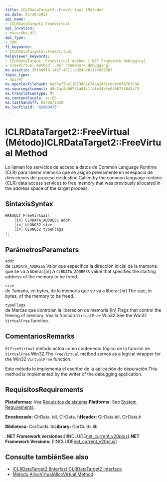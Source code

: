 ```yaml
---
title: ICLRDataTarget2::FreeVirtual (Método)
ms.date: 03/30/2017
api_name:
- ICLRDataTarget2.FreeVirtual
api_location:
- mscordbi.dll
api_type:
- COM
f1_keywords:
- ICLRDataTarget2::FreeVirtual
helpviewer_keywords:
- ICLRDataTarget::FreeVirtual method [.NET Framework debugging]
- FreeVirtual method [.NET Framework debugging]
ms.assetid: 26fb69f8-1467-4711-bd24-cb117c63938f
topic_type:
- apiref
ms.openlocfilehash: 0a36af5b411673081e74aa243ec8e0f8f876f238
ms.sourcegitcommit: d9c7ac5d06735a01c1fafe34efe9486734841a72
ms.translationtype: MT
ms.contentlocale: es-ES
ms.lasthandoff: 05/06/2020
ms.locfileid: "82860475"
---
```

# <a name="iclrdatatarget2freevirtual-method"></a><span data-ttu-id="f1849-102">ICLRDataTarget2::FreeVirtual (Método)</span><span class="sxs-lookup"><span data-stu-id="f1849-102">ICLRDataTarget2::FreeVirtual Method</span></span>
<span data-ttu-id="f1849-103">Lo llaman los servicios de acceso a datos de Common Language Runtime (CLR) para liberar memoria que se asignó previamente en el espacio de direcciones del proceso de destino.</span><span class="sxs-lookup"><span data-stu-id="f1849-103">Called by the common language runtime (CLR) data access services to free memory that was previously allocated in the address space of the target process.</span></span>  
  
## <a name="syntax"></a><span data-ttu-id="f1849-104">Sintaxis</span><span class="sxs-lookup"><span data-stu-id="f1849-104">Syntax</span></span>  
  
```cpp  
HRESULT FreeVirtual(  
    [in] CLRDATA_ADDRESS addr,  
    [in] ULONG32 size,  
    [in] ULONG32 typeFlags  
);  
```  
  
## <a name="parameters"></a><span data-ttu-id="f1849-105">Parámetros</span><span class="sxs-lookup"><span data-stu-id="f1849-105">Parameters</span></span>  
 `addr`  
 <span data-ttu-id="f1849-106">de `CLRDATA_ADDRESS` Valor que especifica la dirección inicial de la memoria que se va a liberar.</span><span class="sxs-lookup"><span data-stu-id="f1849-106">[in] A `CLRDATA_ADDRESS` value that specifies the starting address of the memory to be freed.</span></span>  
  
 `size`  
 <span data-ttu-id="f1849-107">de Tamaño, en bytes, de la memoria que se va a liberar.</span><span class="sxs-lookup"><span data-stu-id="f1849-107">[in] The size, in bytes, of the memory to be freed.</span></span>  
  
 `typeFlags`  
 <span data-ttu-id="f1849-108">de Marcas que controlan la liberación de memoria.</span><span class="sxs-lookup"><span data-stu-id="f1849-108">[in] Flags that control the freeing of memory.</span></span> <span data-ttu-id="f1849-109">Vea la función `VirtualFree` Win32.</span><span class="sxs-lookup"><span data-stu-id="f1849-109">See the Win32 `VirtualFree` function.</span></span>  
  
## <a name="remarks"></a><span data-ttu-id="f1849-110">Comentarios</span><span class="sxs-lookup"><span data-stu-id="f1849-110">Remarks</span></span>  
 <span data-ttu-id="f1849-111">El `FreeVirtual` método actúa como contenedor lógico de la función de `VirtualFree` Win32.</span><span class="sxs-lookup"><span data-stu-id="f1849-111">The `FreeVirtual` method serves as a logical wrapper for the Win32 `VirtualFree` function.</span></span>  
  
 <span data-ttu-id="f1849-112">Este método lo implementa el escritor de la aplicación de depuración.</span><span class="sxs-lookup"><span data-stu-id="f1849-112">This method is implemented by the writer of the debugging application.</span></span>  
  
## <a name="requirements"></a><span data-ttu-id="f1849-113">Requisitos</span><span class="sxs-lookup"><span data-stu-id="f1849-113">Requirements</span></span>  
 <span data-ttu-id="f1849-114">**Plataformas:** Vea [Requisitos de sistema](../../get-started/system-requirements.md).</span><span class="sxs-lookup"><span data-stu-id="f1849-114">**Platforms:** See [System Requirements](../../get-started/system-requirements.md).</span></span>  
  
 <span data-ttu-id="f1849-115">**Encabezado:** ClrData. idl, ClrData. h</span><span class="sxs-lookup"><span data-stu-id="f1849-115">**Header:** ClrData.idl, ClrData.h</span></span>  
  
 <span data-ttu-id="f1849-116">**Biblioteca:** CorGuids.lib</span><span class="sxs-lookup"><span data-stu-id="f1849-116">**Library:** CorGuids.lib</span></span>  
  
 <span data-ttu-id="f1849-117">**.NET Framework versiones:**[!INCLUDE[net_current_v20plus](../../../../includes/net-current-v20plus-md.md)]</span><span class="sxs-lookup"><span data-stu-id="f1849-117">**.NET Framework Versions:** [!INCLUDE[net_current_v20plus](../../../../includes/net-current-v20plus-md.md)]</span></span>  
  
## <a name="see-also"></a><span data-ttu-id="f1849-118">Consulte también</span><span class="sxs-lookup"><span data-stu-id="f1849-118">See also</span></span>

- [<span data-ttu-id="f1849-119">ICLRDataTarget2 (Interfaz)</span><span class="sxs-lookup"><span data-stu-id="f1849-119">ICLRDataTarget2 Interface</span></span>](iclrdatatarget2-interface.md)
- [<span data-ttu-id="f1849-120">Método AllocVirtual</span><span class="sxs-lookup"><span data-stu-id="f1849-120">AllocVirtual Method</span></span>](iclrdatatarget2-allocvirtual-method.md)
